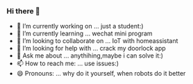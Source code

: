 ### Hi there 👋

<!--
**luckycatioi/luckycatioi** is a ✨ _special_ ✨ repository because its `README.md` (this file) appears on your GitHub profile.

Here are some ideas to get you started:
-->
- 🔭 I’m currently working on ... just a student:)
- 🌱 I’m currently learning ... wechat mini program
- 👯 I’m looking to collaborate on ... IoT with homeassistant
- 🤔 I’m looking for help with ... crack my doorlock app 
- 💬 Ask me about ... anythihing,maybe i can solve it:)
- 📫 How to reach me: ... use issues:)
- 😄 Pronouns: ... why do it yourself, when robots do it better
